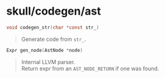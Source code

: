 # skull/codegen/ast

```c
void codegen_str(char *const str_)
```

> Generate code from `str_`.

```c
Expr gen_node(AstNode *node)
```

> Internal LLVM parser.
> \
> Return expr from an `AST_NODE_RETURN` if one was found.

